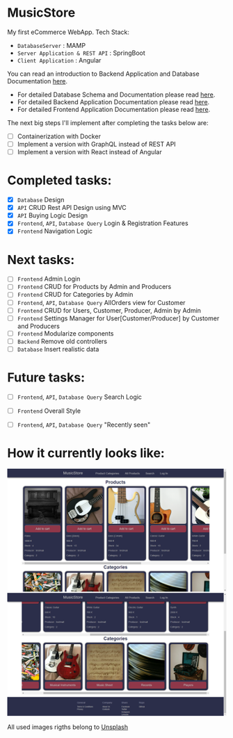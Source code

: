 # MusicStore
My first eCommerce WebApp. Tech Stack: 
- `DatabaseServer` : MAMP
- `Server Application & REST API` : SpringBoot
-  `Client Application` : Angular

You can read an introduction to Backend Application and Database Documentation [here](https://github.com/iambrunoromano/MusicStore/tree/main/MusicStore "Backend Application and Database README"). 
- For detailed Database Schema and Documentation please read [here](https://github.com/iambrunoromano/MusicStore/tree/main/MusicStore/db "Database README"). 
- For detailed Backend Application  Documentation please read [here](https://github.com/iambrunoromano/MusicStore/tree/main/MusicStore/src "Backend Application README"). 
- For detailed Frontend Application Documentation please read [here](https://github.com/iambrunoromano/MusicStore/tree/main/musicstoreapp/src "Frontend Application README").

The next big steps I'll implement after completing the tasks below are:
- [ ] Containerization with Docker
- [ ] Implement a version with GraphQL instead of REST API
- [ ] Implement a version with React instead of Angular 

# Completed tasks:
- [x] `Database` Design
- [x] `API` CRUD Rest API Design using MVC 
- [x] `API` Buying Logic Design
- [x] `Frontend`, `API`, `Database Query` Login & Registration Features
- [x] `Frontend` Navigation Logic

# Next tasks: 
- [ ] `Frontend` Admin Login
- [ ] `Frontend` CRUD for Products by Admin and Producers
- [ ] `Frontend` CRUD for Categories by Admin
- [ ] `Frontend`, `API`, `Database Query` AllOrders view for Customer
- [ ] `Frontend` CRUD for Users, Customer, Producer, Admin by Admin
- [ ] `Frontend` Settings Manager for User[Customer/Producer] by Customer and Producers
- [ ] `Frontend` Modularize components
- [ ] `Backend` Remove old controllers
- [ ] `Database` Insert realistic data

# Future tasks: 
- [ ] `Frontend`, `API`, `Database Query` Search Logic
- [ ] `Frontend` Overall Style
- [ ]  `Frontend`, `API`, `Database Query` "Recently seen"


# How it currently looks like:
![...loading...](https://github.com/iambrunoromano/MusicStore/blob/main/readmeimg/screen1.png?raw=true)
![...loading...](https://github.com/iambrunoromano/MusicStore/blob/main/readmeimg/screen2.png?raw=true)

All used images rigths belong to [Unsplash](https://unsplash.com/)
